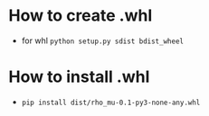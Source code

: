 # How to create .whl
 - for whl `python setup.py sdist bdist_wheel`

# How to install .whl
 - `pip install dist/rho_mu-0.1-py3-none-any.whl`